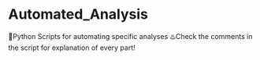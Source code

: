 # Automated_Analysis
🔅Python Scripts for automating specific analyses
♨️Check the comments in the script for explanation of every part!
